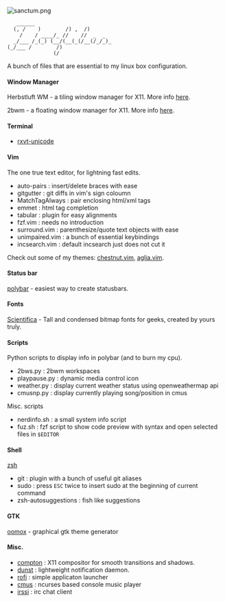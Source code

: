 ![sanctum.png](https://0x0.st/sPDL.png)


```
   ______
  (, /    )        /) ,  /)
    /    / ____/_ //    //  _  _
  _/___ /_(_) (__/(__(_(/__(/_/_)_
(_/___ /        /)
               (/
```


A bunch of files that are essential to my linux box configuration.

#### Window Manager

Herbstluft WM - a tiling window manager for X11. More info [here](https://www.herbstluftwm.org/).

2bwm - a floating window manager for X11. More info [here](https://github.com/venam/2bwm).



#### Terminal

- [rxvt-unicode](https://wiki.archlinux.org/index.php/rxvt-unicode)



#### Vim

The one true text editor, for lightning fast edits.

 - auto-pairs : insert/delete braces with ease
 - gitgutter : git diffs in vim's sign coloumn
 - MatchTagAlways : pair enclosing html/xml tags
 - emmet : html tag completion
 - tabular : plugin for easy alignments
 - fzf.vim : needs no introduction
 - surround.vim : parenthesize/quote text objects with ease
 - unimpaired.vim : a bunch of essential keybindings
 - incsearch.vim : default incsearch just does not cut it

Check out some of my themes: [chestnut.vim](https://github.com/NerdyPepper/chestnut.vim),
[aglia.vim](https://github.com/NerdyPepper/agila.vim).



#### Status bar

[polybar](https://github.com/jaagr/polybar) - easiest way to create statusbars.



#### Fonts

[Scientifica](https://github.com/NerdyPepper/scientifica) - Tall and condensed bitmap fonts for geeks,
created by yours truly.



#### Scripts

Python scripts to display info in polybar (and to burn my cpu).

 - 2bws.py : 2bwm workspaces
 - playpause.py : dynamic media control icon
 - weather.py : display current weather status using openweathermap api
 - cmusnp.py : display currently playing song/position in cmus

Misc. scripts

 - nerdinfo.sh : a small system info script
 - fuz.sh : fzf script to show code preview with syntax and open selected files in `$EDITOR`



#### Shell

[zsh](https://en.wikipedia.org/wiki/Z_shell)

 - git : plugin with a bunch of useful git aliases
 - sudo : press `ESC` twice to insert sudo at the beginning of current command
 - zsh-autosuggestions : fish like suggestions



#### GTK
[oomox](https://github.com/actionless/oomox) - graphical gtk theme generator



#### Misc.

 - [compton](https://github.com/chjj/compton) : X11 compositor for smooth transitions and shadows.
 - [dunst](https://dunst-project.org/) : lightweight notification daemon.
 - [rofi](https://github.com/DaveDavenport/rofi) : simple applicaton launcher
 - [cmus](https://cmus.github.io/) : ncurses based console music player
 - [irssi](https://irssi.org/) : irc chat client

